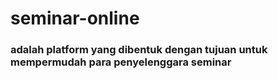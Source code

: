 # seminar-online
### adalah platform yang dibentuk dengan tujuan untuk mempermudah para penyelenggara seminar
